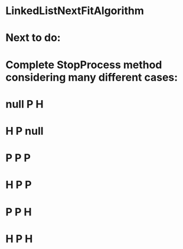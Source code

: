 # LinkedListNextFitAlgorithm

# Next to do:
# Complete StopProcess method considering many different cases:
# null P H
# H P null
# P P P
# H P P
# P P H
# H P H